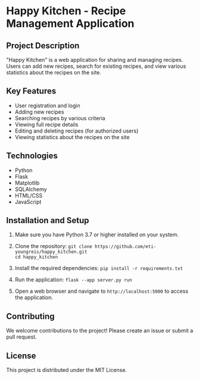 # Happy Kitchen - Recipe Management Application

## Project Description

"Happy Kitchen" is a web application for sharing and managing recipes. Users can add new recipes, search for existing recipes, and view various statistics about the recipes on the site.

## Key Features

- User registration and login
- Adding new recipes
- Searching recipes by various criteria
- Viewing full recipe details
- Editing and deleting recipes (for authorized users)
- Viewing statistics about the recipes on the site

## Technologies

- Python
- Flask
- Matplotlib
- SQLAlchemy
- HTML/CSS
- JavaScript

## Installation and Setup

1. Make sure you have Python 3.7 or higher installed on your system.

2. Clone the repository:
   `git clone https://github.com/eti-youngreis/happy_kitchen.git` 	
   `cd happy_kitchen`

3. Install the required dependencies:
   `pip install -r requirements.txt`

4. Run the application:
    `flask --app server.py run`

5. Open a web browser and navigate to `http://localhost:5000` to access the application.

## Contributing

We welcome contributions to the project! Please create an issue or submit a pull request.

## License

This project is distributed under the MIT License.
